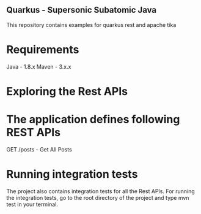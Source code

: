 

## Quarkus - Supersonic Subatomic Java

This repository contains examples for quarkus rest and apache tika

# Requirements 

Java - 1.8.x
Maven - 3.x.x

# Exploring the Rest APIs 

# The application defines following REST APIs

GET /posts - Get All Posts

# Running integration tests 

The project also contains integration tests for all the Rest APIs. For running the integration tests, go to the root directory of the project and type mvn test in your terminal.
